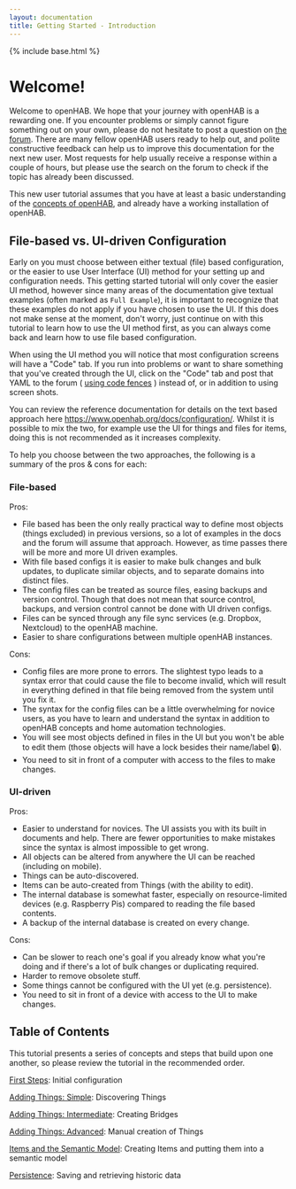 ```yaml
---
layout: documentation
title: Getting Started - Introduction
---
```


{% include base.html %}

# Welcome!

Welcome to openHAB.
We hope that your journey with openHAB is a rewarding one.
If you encounter problems or simply cannot figure something out on your own, please do not hesitate to post a question on [the forum](https://community.openhab.org).
There are many fellow openHAB users ready to help out, and polite constructive feedback can help us to improve this documentation for the next new user.
Most requests for help usually receive a response within a couple of hours, but please use the search on the forum to check if the topic has already been discussed.

This new user tutorial assumes that you have at least a basic understanding of the [concepts of openHAB](https://www.openhab.org/docs/concepts/), and already have a working installation of openHAB.

## File-based vs. UI-driven Configuration

Early on you must choose between either textual (file) based configuration, or the easier to use User Interface (UI) method for your setting up and configuration needs.
This getting started tutorial will only cover the easier UI method, however since many areas of the documentation give textual examples (often marked as `Full Example`), it is important to recognize that these examples do not apply if you have chosen to use the UI.
If this does not make sense at the moment, don't worry, just continue on with this tutorial to learn how to use the UI method first, as you can always come back and learn how to use file based configuration.

When using the UI method you will notice that most configuration screens will have a "Code" tab.
If you run into problems or want to share something that you've created through the UI, click on the "Code" tab and post that YAML to the forum ( [using code fences](https://community.openhab.org/t/how-to-use-code-fences/38383) ) instead of, or in addition to using screen shots.

You can review the reference documentation for details on the text based approach here <https://www.openhab.org/docs/configuration/>.
Whilst it is possible to mix the two, for example use the UI for things and files for items, doing this is not recommended as it increases complexity.

To help you choose between the two approaches, the following is a summary of the pros & cons for each:

### File-based
Pros:
- File based has been the only really practical way to define most objects (things excluded) in previous versions, so a lot of examples in the docs and the forum will assume that approach. However, as time passes there will be more and more UI driven examples.
- With file based configs it is easier to make bulk changes and bulk updates, to duplicate similar objects, and to separate domains into distinct files.
- The config files can be treated as source files, easing backups and version control. Though that does not mean that source control, backups, and version control cannot be done with UI driven configs.
- Files can be synced through any file sync services (e.g. Dropbox, Nextcloud) to the openHAB machine.
- Easier to share configurations between multiple openHAB instances.

Cons:
- Config files are more prone to errors. The slightest typo leads to a syntax error that could cause the file to become invalid, which will result in everything defined in that file being removed from the system until you fix it.
- The syntax for the config files can be a little overwhelming for novice users, as you have to learn and understand the syntax in addition to openHAB concepts and home automation technologies.
- You will see most objects defined in files in the UI but you won't be able to edit them (those objects will have a lock besides their name/label :lock:).
- You need to sit in front of a computer with access to the files to make changes.

### UI-driven
Pros:
- Easier to understand for novices. The UI assists you with its built in documents and help. There are fewer opportunities to make mistakes since the syntax is almost impossible to get wrong.
- All objects can be altered from anywhere the UI can be reached (including on mobile).
- Things can be auto-discovered.
- Items can be auto-created from Things (with the ability to edit).
- The internal database is somewhat faster, especially on resource-limited devices (e.g. Raspberry Pis) compared to reading the file based contents.
- A backup of the internal database is created on every change.

Cons:
- Can be slower to reach one's goal if you already know what you're doing and if there's a lot of bulk changes or duplicating required.
- Harder to remove obsolete stuff.
- Some things cannot be configured with the UI yet (e.g. persistence).
- You need to sit in front of a device with access to the UI to make changes.

## Table of Contents

This tutorial presents a series of concepts and steps that build upon one another, so please review the tutorial in the recommended order.

[First Steps]({{base}}/tutorial/first_steps.html): Initial configuration

[Adding Things: Simple]({{base}}/tutorial/things_simple.html): Discovering Things

[Adding Things: Intermediate]({{base}}/tutorial/things_intermediate.html): Creating Bridges

[Adding Things: Advanced]({{base}}/tutorial/things_advanced.html): Manual creation of Things

[Items and the Semantic Model]({{base}}/tutorial/model.html): Creating Items and putting them into a semantic model

[Persistence]({{base}}/tutorial/persistence.html): Saving and retrieving historic data

<!--
[Pages: Introduction]({{base}}//tutorial/pages_intro.html): What are Pages?

[Pages: Widgets]({{base}}/tutorial/pages_widgets.html): Introduction to populating Pages

[Pages: Page Types]({{base}}/tutorial/pages_types.html): Layout, Charts, and Tabbed type Pages

[Rules: Simple]({{base}}/tutorial/rules_simple.html): Introduction to rules and a simple example

[Rules: Intermediate]({{base}}/tutorial/rules_intermediate.html): Rules that involve some scripting

[openHAB Cloud]({{base}}/tutorial/cloud.html): Connecting to the free openHAB Cloud Service

[Putting it all Together]({{base}}/tutorial/example.html) Comprehensive Example
-->
